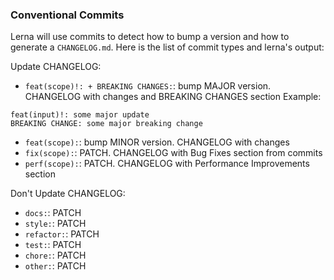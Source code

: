 ### Conventional Commits

Lerna will use commits to detect how to bump a version and how to generate a `CHANGELOG.md`. Here is the list of commit types and lerna's output:

Update CHANGELOG:

-   `feat(scope)!: + BREAKING CHANGES:`: bump MAJOR version. CHANGELOG with changes and BREAKING CHANGES section
    Example:

```
feat(input)!: some major update
BREAKING CHANGE: some major breaking change
```

-   `feat(scope):`: bump MINOR version. CHANGELOG with changes
-   `fix(scope):`: PATCH. CHANGELOG with Bug Fixes section from commits
-   `perf(scope):`: PATCH. CHANGELOG with Performance Improvements section

Don't Update CHANGELOG:

-   `docs:`: PATCH
-   `style:`: PATCH
-   `refactor:`: PATCH
-   `test:`: PATCH
-   `chore:`: PATCH
-   `other:`: PATCH
